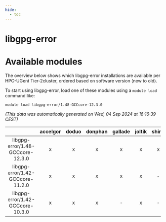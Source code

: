 ```yaml
---
hide:
  - toc
---
```


libgpg-error
============

# Available modules


The overview below shows which libgpg-error installations are available per HPC-UGent Tier-2cluster, ordered based on software version (new to old).

To start using libgpg-error, load one of these modules using a `module load` command like:

```shell
module load libgpg-error/1.48-GCCcore-12.3.0
```

*(This data was automatically generated on Wed, 04 Sep 2024 at 16:16:39 CEST)*  

| |accelgor|doduo|donphan|gallade|joltik|shinx|skitty|
| :---: | :---: | :---: | :---: | :---: | :---: | :---: | :---: |
|libgpg-error/1.48-GCCcore-12.3.0|x|x|x|x|x|x|x|
|libgpg-error/1.42-GCCcore-11.2.0|x|x|x|x|x|-|x|
|libgpg-error/1.42-GCCcore-10.3.0|x|x|x|-|x|-|x|

